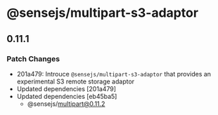 # @sensejs/multipart-s3-adaptor

## 0.11.1

### Patch Changes

- 201a479: Introuce `@sensejs/multipart-s3-adaptor` that provides an experimental S3 remote storage adaptor
- Updated dependencies [201a479]
- Updated dependencies [eb45ba5]
  - @sensejs/multipart@0.11.2

